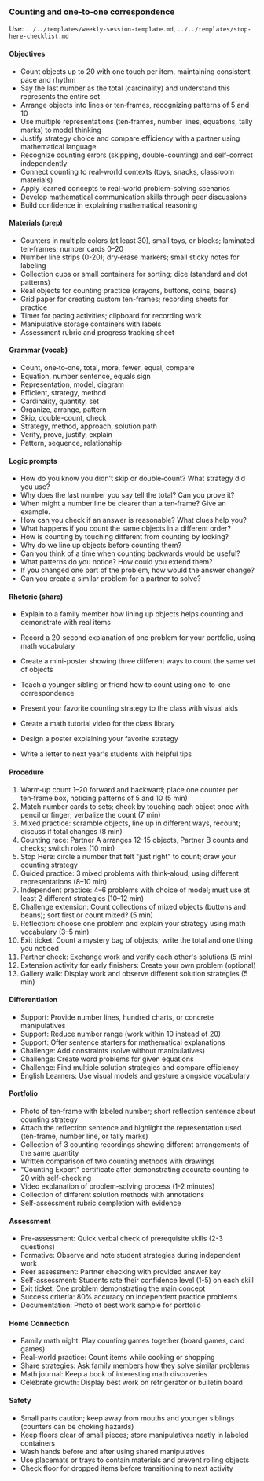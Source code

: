 ### Counting and one‑to‑one correspondence

Use: `../../templates/weekly-session-template.md`, `../../templates/stop-here-checklist.md`

#### Objectives
- Count objects up to 20 with one touch per item, maintaining consistent pace and rhythm
- Say the last number as the total (cardinality) and understand this represents the entire set
- Arrange objects into lines or ten‑frames, recognizing patterns of 5 and 10
- Use multiple representations (ten‑frames, number lines, equations, tally marks) to model thinking
- Justify strategy choice and compare efficiency with a partner using mathematical language
- Recognize counting errors (skipping, double-counting) and self-correct independently
- Connect counting to real-world contexts (toys, snacks, classroom materials)
- Apply learned concepts to real-world problem-solving scenarios
- Develop mathematical communication skills through peer discussions
- Build confidence in explaining mathematical reasoning
#### Materials (prep)
- Counters in multiple colors (at least 30), small toys, or blocks; laminated ten‑frames; number cards 0–20
- Number line strips (0-20); dry‑erase markers; small sticky notes for labeling
- Collection cups or small containers for sorting; dice (standard and dot patterns)
- Real objects for counting practice (crayons, buttons, coins, beans)
- Grid paper for creating custom ten-frames; recording sheets for practice
- Timer for pacing activities; clipboard for recording work
- Manipulative storage containers with labels
- Assessment rubric and progress tracking sheet
#### Grammar (vocab)
- Count, one‑to‑one, total, more, fewer, equal, compare
- Equation, number sentence, equals sign
- Representation, model, diagram
- Efficient, strategy, method
- Cardinality, quantity, set
- Organize, arrange, pattern
- Skip, double-count, check
- Strategy, method, approach, solution path
- Verify, prove, justify, explain
- Pattern, sequence, relationship
#### Logic prompts
- How do you know you didn't skip or double‑count? What strategy did you use?
- Why does the last number you say tell the total? Can you prove it?
- When might a number line be clearer than a ten‑frame? Give an example.
- How can you check if an answer is reasonable? What clues help you?
- What happens if you count the same objects in a different order?
- How is counting by touching different from counting by looking?
- Why do we line up objects before counting them?
- Can you think of a time when counting backwards would be useful?
- What patterns do you notice? How could you extend them?
- If you changed one part of the problem, how would the answer change?
- Can you create a similar problem for a partner to solve?
#### Rhetoric (share)
- Explain to a family member how lining up objects helps counting and demonstrate with real items
- Record a 20‑second explanation of one problem for your portfolio, using math vocabulary
- Create a mini-poster showing three different ways to count the same set of objects
- Teach a younger sibling or friend how to count using one-to-one correspondence
- Present your favorite counting strategy to the class with visual aids

- Create a math tutorial video for the class library
- Design a poster explaining your favorite strategy
- Write a letter to next year's students with helpful tips
#### Procedure
1) Warm‑up count 1–20 forward and backward; place one counter per ten‑frame box, noticing patterns of 5 and 10 (5 min)
2) Match number cards to sets; check by touching each object once with pencil or finger; verbalize the count (7 min)
3) Mixed practice: scramble objects, line up in different ways, recount; discuss if total changes (8 min)
4) Counting race: Partner A arranges 12-15 objects, Partner B counts and checks; switch roles (10 min)
5) Stop Here: circle a number that felt "just right" to count; draw your counting strategy
6) Guided practice: 3 mixed problems with think‑aloud, using different representations (8–10 min)
7) Independent practice: 4–6 problems with choice of model; must use at least 2 different strategies (10–12 min)
8) Challenge extension: Count collections of mixed objects (buttons and beans); sort first or count mixed? (5 min)
9) Reflection: choose one problem and explain your strategy using math vocabulary (3–5 min)
10) Exit ticket: Count a mystery bag of objects; write the total and one thing you noticed
11) Partner check: Exchange work and verify each other's solutions (5 min)
12) Extension activity for early finishers: Create your own problem (optional)
13) Gallery walk: Display work and observe different solution strategies (5 min)

#### Differentiation
- Support: Provide number lines, hundred charts, or concrete manipulatives
- Support: Reduce number range (work within 10 instead of 20)
- Support: Offer sentence starters for mathematical explanations
- Challenge: Add constraints (solve without manipulatives)
- Challenge: Create word problems for given equations
- Challenge: Find multiple solution strategies and compare efficiency
- English Learners: Use visual models and gesture alongside vocabulary
#### Portfolio
- Photo of ten‑frame with labeled number; short reflection sentence about counting strategy
- Attach the reflection sentence and highlight the representation used (ten-frame, number line, or tally marks)
- Collection of 3 counting recordings showing different arrangements of the same quantity
- Written comparison of two counting methods with drawings
- "Counting Expert" certificate after demonstrating accurate counting to 20 with self-checking
- Video explanation of problem-solving process (1-2 minutes)
- Collection of different solution methods with annotations
- Self-assessment rubric completion with evidence

#### Assessment
- Pre-assessment: Quick verbal check of prerequisite skills (2-3 questions)
- Formative: Observe and note student strategies during independent work
- Peer assessment: Partner checking with provided answer key
- Self-assessment: Students rate their confidence level (1-5) on each skill
- Exit ticket: One problem demonstrating the main concept
- Success criteria: 80% accuracy on independent practice problems
- Documentation: Photo of best work sample for portfolio

#### Home Connection
- Family math night: Play counting games together (board games, card games)
- Real-world practice: Count items while cooking or shopping
- Share strategies: Ask family members how they solve similar problems
- Math journal: Keep a book of interesting math discoveries
- Celebrate growth: Display best work on refrigerator or bulletin board
#### Safety
- Small parts caution; keep away from mouths and younger siblings (counters can be choking hazards)
- Keep floors clear of small pieces; store manipulatives neatly in labeled containers
- Wash hands before and after using shared manipulatives
- Use placemats or trays to contain materials and prevent rolling objects
- Check floor for dropped items before transitioning to next activity

<!-- enriched: v1 -->


<!-- expanded: v3 -->